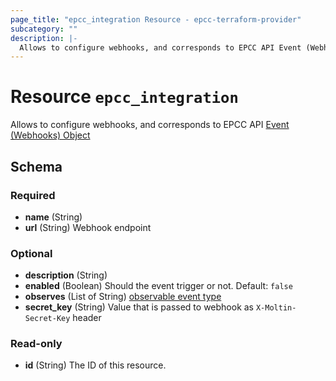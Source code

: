 ```yaml
---
page_title: "epcc_integration Resource - epcc-terraform-provider"
subcategory: ""
description: |-
  Allows to configure webhooks, and corresponds to EPCC API Event (Webhooks) Object https://documentation.elasticpath.com/commerce-cloud/docs/api/advanced/events/index.html#event-object
---
```


# Resource `epcc_integration`

Allows to configure webhooks, and corresponds to EPCC API [Event (Webhooks) Object](https://documentation.elasticpath.com/commerce-cloud/docs/api/advanced/events/index.html#event-object)



## Schema

### Required

- **name** (String)
- **url** (String) Webhook endpoint

### Optional

- **description** (String)
- **enabled** (Boolean) Should the event trigger or not. Default: `false`
- **observes** (List of String) [observable event type](https://documentation.elasticpath.com/commerce-cloud/docs/api/advanced/events/create-an-event.html)
- **secret_key** (String) Value that is passed to webhook as `X-Moltin-Secret-Key` header

### Read-only

- **id** (String) The ID of this resource.


